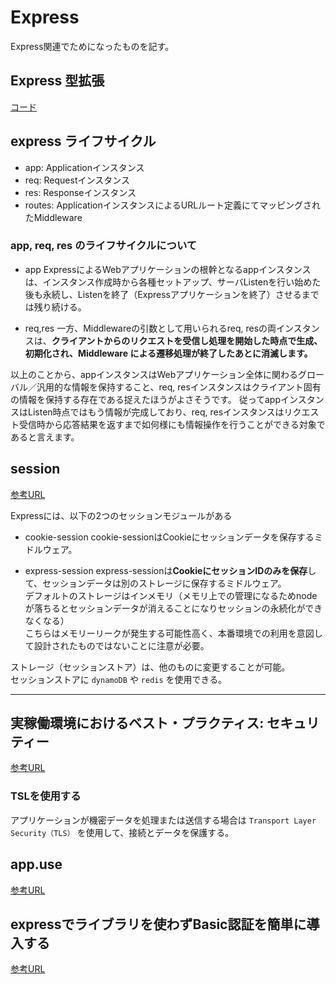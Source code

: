 # Express

Express関連でためになったものを記す。

## Express 型拡張

[コード](https://github.com/tomnil/typedexpress/blob/master/src/index.ts)

## express ライフサイクル

- app: Applicationインスタンス
- req: Requestインスタンス
- res: Responseインスタンス
- routes: ApplicationインスタンスによるURLルート定義にてマッピングされたMiddleware

### app, req, res のライフサイクルについて

- app
ExpressによるWebアプリケーションの根幹となるappインスタンスは、インスタンス作成時から各種セットアップ、サーバListenを行い始めた後も永続し、Listenを終了（Expressアプリケーションを終了）させるまでは残り続ける。

- req,res
一方、Middlewareの引数として用いられるreq, resの両インスタンスは、**クライアントからのリクエストを受信し処理を開始した時点で生成、初期化され、Middleware による遷移処理が終了したあとに消滅します。**

以上のことから、appインスタンスはWebアプリケーション全体に関わるグローバル／汎用的な情報を保持すること、req, resインスタンスはクライアント固有の情報を保持する存在である捉えたほうがよさそうです。
従ってappインスタンスはListen時点ではもう情報が完成しており、req, resインスタンスはリクエスト受信時から応答結果を返すまで如何様にも情報操作を行うことができる対象であると言えます。

## session

[参考URL](https://kazuhira-r.hatenablog.com/entry/2021/12/29/023347)

Expressには、以下の2つのセッションモジュールがある

- cookie-session
cookie-sessionはCookieにセッションデータを保存するミドルウェア。

- express-session
express-sessionは**CookieにセッションIDのみを保存**して、セッションデータは別のストレージに保存するミドルウェア。  
デフォルトのストレージはインメモリ（メモリ上での管理になるためnodeが落ちるとセッションデータが消えることになりセッションの永続化ができなくなる）  
こちらはメモリーリークが発生する可能性高く、本番環境での利用を意図して設計されたものではないことに注意が必要。

ストレージ（セッションストア）は、他のものに変更することが可能。  
セッションストアに `dynamoDB` や `redis` を使用できる。

---

## 実稼働環境におけるベスト・プラクティス: セキュリティー

[参考URL](https://expressjs.com/ja/advanced/best-practice-security.html)

### TSLを使用する

アプリケーションが機密データを処理または送信する場合は `Transport Layer Security（TLS）` を使用して、接続とデータを保護する。

## app.use

[参考URL](https://expressjs.com/ja/guide/using-middleware.html)

## expressでライブラリを使わずBasic認証を簡単に導入する

[参考URL](https://qiita.com/s2mr/items/f795b5202286085543a4)
